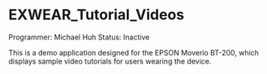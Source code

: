 EXWEAR_Tutorial_Videos
======================

Programmer: Michael Huh
Status: Inactive

This is a demo application designed for the EPSON Moverio BT-200, which displays sample video tutorials for users wearing the device.
